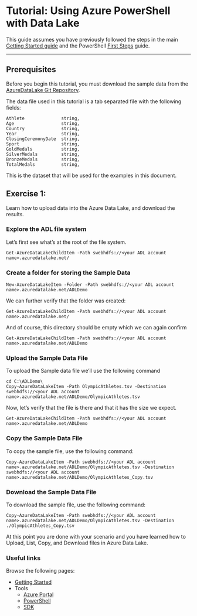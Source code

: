 # Tutorial: Using Azure PowerShell with Data Lake

This guide assumes you have previously followed the steps in the main [Getting Started guide](../GettingStarted.md) and the PowerShell [First Steps](FirstSteps.md) guide.

-------------

## Prerequisites
Before you begin this tutorial, you must download the sample data from the [AzureDataLake Git Repository](https://github.com/MicrosoftBigData/AzureDataLake/Samples/SampleData/OlympicAthletes.tsv).

The data file used in this tutorial is a tab separated file with the following fields:

    Athlete              string,
    Age                  string,
    Country              string,
    Year                 string,
    ClosingCeremonyDate  string,
    Sport                string,
    GoldMedals           string,
    SilverMedals         string,
    BronzeMedals         string,
    TotalMedals          string,

This is the dataset that will be used for the examples in this document. 

## Exercise 1: 
Learn how to upload data into the Azure Data Lake, and download the results.

### Explore the ADL file system
Let’s first see what’s at the root of the file system.

    Get-AzureDataLakeChildItem -Path swebhdfs://<your ADL account name>.azuredatalake.net/

### Create a folder for storing the Sample Data

    New-AzureDataLakeItem -Folder -Path swebhdfs://<your ADL account name>.azuredatalake.net/ADLDemo

We can further verify that the folder was created:

    Get-AzureDataLakeChildItem -Path swebhdfs://<your ADL account name>.azuredatalake.net/

And of course, this directory should be empty which we can again confirm

    Get-AzureDataLakeChildItem -Path swebhdfs://<your ADL account name>.azuredatalake.net/ADLDemo

### Upload the Sample Data File
To upload the Sample data file we’ll use the following command

    cd C:\ADLDemo\
    Copy-AzureDataLakeItem -Path OlympicAthletes.tsv -Destination swebhdfs://<your ADL account name>.azuredatalake.net/ADLDemo/OlympicAthletes.tsv

Now, let’s verify that the file is there and that it has the size we expect.

    Get-AzureDataLakeChildItem -Path swebhdfs://<your ADL account name>.azuredatalake.net/ADLDemo

### Copy the Sample Data File
To copy the sample file, use the following command:

    Copy-AzureDataLakeItem -Path swebhdfs://<your ADL account name>.azuredatalake.net/ADLDemo/OlympicAthletes.tsv -Destination swebhdfs://<your ADL account name>.azuredatalake.net/ADLDemo/OlympicAthletes_Copy.tsv
    
### Download the Sample Data File
To download the sample file, use the following command:

    Copy-AzureDataLakeItem -Path swebhdfs://<your ADL account name>.azuredatalake.net/ADLDemo/OlympicAthletes.tsv -Destination ./OlympicAthletes_Copy.tsv

At this point you are done with your scenario and you have learned how to Upload, List, Copy, and Download files in Azure Data Lake.

### Useful links

Browse the following pages:

* [Getting Started](../GettingStarted.md)
* Tools
    * [Azure Portal](../AzurePortal/FirstSteps.md)
    * [PowerShell](../PowerShell/FirstSteps.md)
    * [SDK](../SDK/FirstSteps.md)
